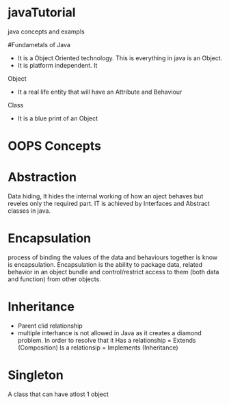 # javaTutorial
java concepts and exampls

#Fundametals of Java
- It is a Object Oriented technology. This is everything in java is an Object.
- It is platform independent. It

Object 
- It a real life entity that will have an Attribute and Behaviour

Class
- It is a blue print of an Object

# OOPS Concepts
 # Abstraction
Data hiding, It hides the internal working of how an oject behaves but reveles only the required part.
IT is achieved by Interfaces and Abstract classes in java.

 # Encapsulation
process of binding the values of the data and behaviours together is know is encapsulation.
Encapsulation is the ability to package data, related behavior in an object bundle and control/restrict access to them (both data and function) from other objects.

# Inheritance

- Parent clid relationship
- multiple interhance is not allowed in Java as it creates a diamond problem. In order to resolve that it 
Has a relationship = Extends (Composition)
Is a relationsip = Implements (Inheritance)

# Singleton
A class that can have atlost 1 object

